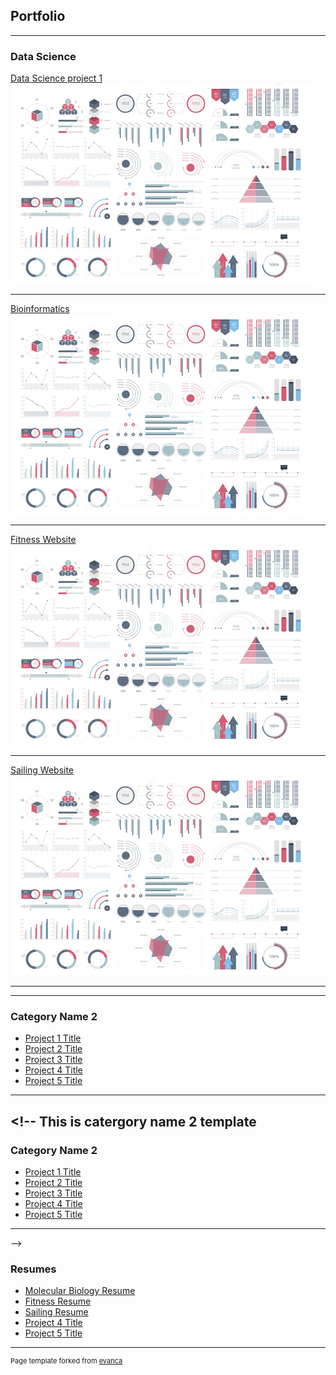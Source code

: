 ## Portfolio

---

### Data Science

[Data Science project 1](/sample_page.md)
<img src="images/dummy_thumbnail.jpg?raw=true"/>

---

[Bioinformatics](/pdf/sample_presentation.pdf)
<img src="images/dummy_thumbnail.jpg?raw=true"/>

---

[Fitness Website](http://example.com/)
<img src="images/dummy_thumbnail.jpg?raw=true"/>

---

[Sailing Website](http://example.com/)
<img src="images/dummy_thumbnail.jpg?raw=true"/>

---

<!-- This is the Original Template

### Catergory Name1

[Project 1](/sample_page.md)
<img src="images/dummy_thumbnail.jpg?raw=true"/>

---

[Project 2](/pdf/sample_presentation.pdf)
<img src="images/dummy_thumbnail.jpg?raw=true"/>

---

[Project 3](http://example.com/)
<img src="images/dummy_thumbnail.jpg?raw=true"/>

---

[Project 4](http://example.com/)
<img src="images/dummy_thumbnail.jpg?raw=true"/>

-->

---

### Category Name 2

- [Project 1 Title](http://example.com/)
- [Project 2 Title](http://example.com/)
- [Project 3 Title](http://example.com/)
- [Project 4 Title](http://example.com/)
- [Project 5 Title](http://example.com/)

---

## <!-- This is catergory name 2 template

### Category Name 2

- [Project 1 Title](http://example.com/)
- [Project 2 Title](http://example.com/)
- [Project 3 Title](http://example.com/)
- [Project 4 Title](http://example.com/)
- [Project 5 Title](http://example.com/)

---

-->

### Resumes

- [Molecular Biology Resume](http://example.com/)
- [Fitness Resume](http://example.com/)
- [Sailing Resume](/newproject_file/sailing_resume.md)
- [Project 4 Title](http://example.com/)
- [Project 5 Title](http://example.com/)

---

<p style="font-size:11px">Page template forked from <a href="https://github.com/evanca/quick-portfolio">evanca</a></p>
<!-- Remove above link if you don't want to attibute -->
